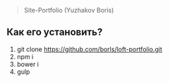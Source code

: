 > Site-Portfolio (Yuzhakov Boris)

Как его установить?
-------------------

1. git clone https://github.com/borls/loft-portfolio.git
2. npm i
3. bower i
4. gulp